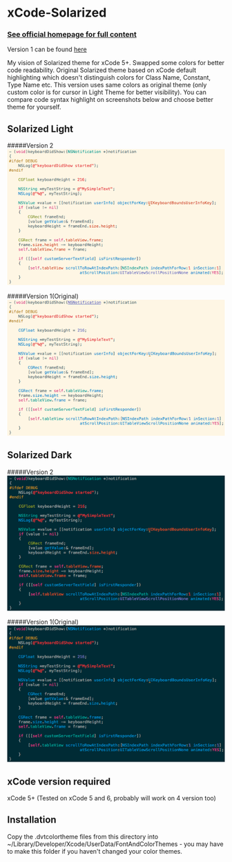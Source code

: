 xCode-Solarized
===============

### [See official homepage for full content](http://ethanschoonover.com/solarized)

Version 1 can be found [here](https://github.com/brianmichel/solarized/tree/master/apple-xcode4-solarized)

My vision of Solarized theme for xCode 5+. Swapped some colors for better code readability. Original Solarized theme based on xCode default highlighting which doesn't distinguish colors for Class Name, Constant, Type Name etc. This version uses same colors as original theme (only custom color is for cursor in Light Theme for better visibility). You can compare code syntax highlight on screenshots below and choose better theme for yourself.

Solarized Light
------------

#####Version 2
![SolarizedLightV2](https://raw.githubusercontent.com/DZozulya/xCode-Solarized/master/Preview/SolarizedLightV2.png)

#####Version 1(Original)
![SolarizedLightV1](https://raw.githubusercontent.com/DZozulya/xCode-Solarized/master/Preview/SolarizedLightV1.png)

Solarized Dark
------------

#####Version 2
![SolarizedDarkV2](https://raw.githubusercontent.com/DZozulya/xCode-Solarized/master/Preview/SolarizedDarkV2.png)

#####Version 1(Original)
![SolarizedDarkV1](https://raw.githubusercontent.com/DZozulya/xCode-Solarized/master/Preview/SolarizedDarkV1.png)

xCode version required
------------

xCode 5+ (Tested on xCode 5 and 6, probably will work on 4 version too)

Installation
------------

Copy the .dvtcolortheme files from this directory into ~/Library/Developer/Xcode/UserData/FontAndColorThemes - you may have to make this folder if you haven't changed your color themes.

